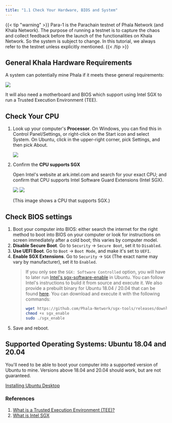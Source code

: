 ```yaml
---
title: "1.1 Check Your Hardware, BIOS and System"
---
```


{{< tip "warning" >}}
Para-1 is the Parachain testnet of Phala Network (and Khala Network). The purpose of running a testnet is to capture the chaos and collect feedback before the launch of the functionalities on Khala Network. So the system is subject to change. In this tutorial, we always refer to the testnet unless explicitly mentioned.
{{< /tip >}}

## General Khala Hardware Requirements

A system can potentially mine Phala if it meets these general requirements:


![](/images/docs/poc3/1-3.1.png)

It will also need a motherboard and BIOS which support using Intel SGX to run a Trusted Execution Environment (TEE).

## Check Your CPU

1. Look up your computer's **Processor**. On Windows, you can find this in Control Panel/Settings, or right-click on the Start icon and select System. On Ubuntu, click in the upper-right corner, pick Settings, and then pick About.

    ![](/images/docs/poc3/1-3.2.png)

2. Confirm the **CPU supports SGX**

    Open Intel's website at ark.intel.com and search for your exact CPU; and confirm that CPU supports Intel Software Guard Extensions (Intel SGX).

    ![](/images/docs/poc3/1-3.3.png)
    ![](/images/docs/poc3/1-3.4.png)

    (This image shows a CPU that supports SGX.)

## Check BIOS settings

1. Boot your computer into BIOS: either search the internet for the right method to boot into BIOS on your computer or look for instructions on screen immediately after a cold boot; this varies by computer model.
2. **Disable Secure Boot**. Go to `Security` -> `Secure Boot`, set it to `Disabled`.
3. **Use UEFI Boot**. Go to `Boot` -> `Boot Mode`, and make it's set to `UEFI`.
4. **Enable SGX Extensions**. Go to `Security` -> `SGX` (The exact name may vary by manufacturer), set it to `Enabled`.
    >If you only see the `SGX: Software Controlled` option, you will have to later run [Intel's sgx-software-enable](https://github.com/intel/sgx-software-enable) in Ubuntu. You can follow Intel's instructions to build it from source and execute it. We also provide a prebuilt binary for Ubuntu 18.04 / 20.04 that can be found [here](https://github.com/Phala-Network/sgx-tools/releases/tag/0.1). You can download and execute it with the following commands:
    > ```bash
    > wget https://github.com/Phala-Network/sgx-tools/releases/download/0.1/sgx_enable
    > chmod +x sgx_enable
    > sudo ./sgx_enable
    > ```
5. Save and reboot.

## Supported Operating Systems: Ubuntu 18.04 and 20.04

You'll need to be able to boot your computer into a supported version of Ubuntu to mine. Versions above 18.04 and 20.04 should work, but are not guaranteed.

[Installing Ubuntu Desktop](https://ubuntu.com/tutorials/install-ubuntu-desktop#1-overview)

### References

1. [What is a Trusted Execution Environment (TEE)?
](https://www.trustonic.com/technical-articles/what-is-a-trusted-execution-environment-tee/)
2. [What is Intel SGX](https://software.intel.com/content/www/us/en/develop/topics/software-guard-extensions.html)
